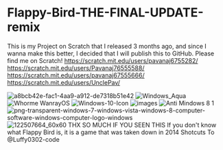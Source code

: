 # Flappy-Bird-THE-FINAL-UPDATE-remix
This is my Project on Scratch that I released 3 months ago, and since I wanna make this better, I decided that I will publish this to GitHub. Please find me on Scratch! https://scratch.mit.edu/users/pavanaj6755282/
https://scratch.mit.edu/users/Pavanaj76555588/
https://scratch.mit.edu/users/pavanaj67555666/
https://scratch.mit.edu/users/UnclePav/

![a8bcb42e-fac1-4aa9-a912-de7318b51e42](https://github.com/user-attachments/assets/cacd682d-699a-4bff-adfc-9c427283c0e3)
![Windows_Aqua](https://github.com/user-attachments/assets/9f5a60ce-dccc-4df7-96aa-49bb6c044543)
![Whorme WanrayOS](https://github.com/user-attachments/assets/7d22a7c0-b7ef-4a83-afdc-3fc9b5c30e15)
![Windows-10-Icon](https://github.com/user-attachments/assets/1b26061b-15e3-4490-8445-3b10bff5a86d)
![images](https://github.com/user-attachments/assets/34400fbd-d27b-4ea6-8358-b4e82344c6c2)
![Anti Mindows 8 1](https://github.com/user-attachments/assets/e6b41651-5121-4417-9f1a-99de825772f2)
![png-transparent-windows-7-windows-vista-windows-8-computer-software-windows-computer-logo-windows](https://github.com/user-attachments/assets/6aadeded-a8fd-4f1b-ac43-7ec17752c0d1)
![122507664_60x60](https://github.com/user-attachments/assets/a1db793f-8133-4761-bdae-e4b95c676483)
THX SO MUCH IF YOU SEEN THIS
If you don't know  what Flappy Bird is, it is a game that was taken down in 2014
Shotcuts To 
@Luffy0302-code
